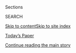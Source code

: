 <div id="app">

<div>

<div class="NYTAppHideMasthead css-1r6wvpq e1suatyy0">

<div class="section css-ui9rw0 e1suatyy2">

<div class="css-eph4ug er09x8g0">

<div class="css-6n7j50">

</div>

<span class="css-1dv1kvn">Sections</span>

<div class="css-10488qs">

<span class="css-1dv1kvn">SEARCH</span>

</div>

[Skip to content](#site-content)[Skip to site
index](#site-index)

</div>

<div class="css-10698na e1huz5gh0">

</div>

</div>

<div id="masthead-bar-one" class="section hasLinks css-15hmgas e1csuq9d3">

<div class="css-uqyvli e1csuq9d0">

</div>

<div class="css-1uqjmks e1csuq9d1">

</div>

<div class="css-9e9ivx">

[](https://myaccount.nytimes.com/auth/login?response_type=cookie&client_id=vi)

</div>

<div class="css-1bvtpon e1csuq9d2">

[Today’s Paper](https://www.nytimes.com/section/todayspaper)

</div>

</div>

</div>

</div>

<div data-aria-hidden="false">

<div id="site-content" data-role="main">

<div id="top-wrapper" class="css-15p45cc eaca97t0" type="top">

<div id="top-slug" class="css-19x0jxb eaca97t1" hidden="">

Advertisement

</div>

[Continue reading the main
story](#after-top)

<div class="ad top-wrapper" style="text-align:center;height:100%;display:block;min-height:90px">

<div id="top" class="place-ad" data-position="top" data-size-key="top">

</div>

</div>

<div id="after-top">

</div>

</div>

<div id="byline" class="section css-15h4p1b e9abtgs0">

<div class="css-1j21atc e1svk9qx1">

<div class="css-nfcc9b e1svk9qx3">

<div class="css-cnx41t">

![Portrait of Jesse
McKinley](https://static01.nyt.com/images/2018/02/20/multimedia/author-jesse-mckinley/author-jesse-mckinley-thumbLarge.jpg)

</div>

<div class="css-vl9dhg e1svk9qx5">

<div class="css-1nrhkj6 e1svk9qx6">

# Jesse McKinley

</div>

## <span></span>

Jesse McKinley is the Times's Albany bureau chief. He was previously the
San Francisco bureau chief, and a theater columnist and Broadway
reporter for the Culture Desk.

</div>

</div>

</div>

<div>

<div id="mid1-wrapper" class="css-1mn4oms eaca97t0" type="rank">

<div id="mid1-slug" class="css-1tag3rd eaca97t1">

Advertisement

</div>

[Continue reading the main
story](#after-mid1)

<div id="mid1" class="ad mid1-wrapper" style="text-align:center;height:100%;display:block">

</div>

<div id="after-mid1">

</div>

</div>

</div>

<div class="css-185go5a e1o5byef0">

<div class="css-15cbhtu">

  - [Latest](#stream-panel)
  - <span class="css-6n7j50">Search</span>
    <div class="control">
    <div class="label-container css-1dv1kvn">
    Search
    </div>
    <div class="css-wm4t3d">
    **<span id="clear-search-input" class="css-1dv1kvn">Clear this text
    input</span>
    </div>
    </div>
    <span class="css-1iovbfw"></span>

<div id="stream-panel" class="section css-8msx5b e1jz0cab1">

<div class="css-13mho3u">

1.  
    
    <div class="css-1cp3ece">
    
    <div class="css-1l4spti">
    
    [](/2020/08/03/nyregion/nyc-congress-carolyn-mahoney-ballots.html)
    
    <div class="css-79elbk">
    
    ![](https://static01.nyt.com/images/2020/08/03/nyregion/03NYVIRUS-MALONEY1/03NYVIRUS-MALONEY1-thumbWide.jpg?quality=75&auto=webp&disable=upscale)
    
    </div>
    
    ## Disputed Ballots Must Be Counted in N.Y. Congressional Race, U.S. Judge Rules
    
    Delays continue in a race that remains undecided six weeks after a
    Democratic primary in which Representative Carolyn B. Maloney faced
    off against a challenger.
    
    <div class="css-1nqbnmb ea5icrr0">
    
    By <span class="css-1n7hynb">Jesse
    McKinley</span>
    
    </div>
    
    </div>
    
    <div class="css-1lc2l26 e1xfvim33">
    
    </div>
    
    </div>

2.  
    
    <div class="css-1cp3ece">
    
    <div class="css-1l4spti">
    
    [](/2020/08/03/nyregion/nyc-mail-ballots-voting.html)
    
    <div class="css-79elbk">
    
    ![](https://static01.nyt.com/images/2020/07/31/nyregion/00nyvoting-02/00nyvoting-02-thumbWide-v2.jpg?quality=75&auto=webp&disable=upscale)
    
    </div>
    
    ## Why the Botched N.Y.C. Primary Has Become the November Nightmare
    
    Nearly six weeks later, two congressional races remain undecided,
    and officials are trading blame over the mishandling of tens of
    thousands of mail-in ballots.
    
    <div class="css-1nqbnmb ea5icrr0">
    
    By <span class="css-1n7hynb">Jesse
    McKinley</span>
    
    </div>
    
    </div>
    
    <div class="css-1lc2l26 e1xfvim33">
    
    </div>
    
    </div>

3.  
    
    <div class="css-1cp3ece">
    
    <div class="css-1l4spti">
    
    [](/2020/07/28/sports/baseball/marlins-outbreak-mlb-coronavirus.html)
    
    <div class="css-79elbk">
    
    ![](https://static01.nyt.com/images/2020/07/28/sports/28mlb-virus1/28mlb-virus1-thumbWide.jpg?quality=75&auto=webp&disable=upscale)
    
    </div>
    
    ## Miami Marlins Outbreak Wreaks Havoc on M.L.B. Schedule
    
    M.L.B. announced that the Marlins would not play games until Monday,
    and the ripple effects altered the plans of five teams and sent a
    sense of unease throughout the league.
    
    <div class="css-1nqbnmb ea5icrr0">
    
    By <span class="css-1n7hynb">Tyler
    Kepner</span>
    
    </div>
    
    </div>
    
    <div class="css-1lc2l26 e1xfvim33">
    
    </div>
    
    </div>

4.  
    
    <div class="css-1cp3ece">
    
    <div class="css-1l4spti">
    
    [](/2020/07/24/nyregion/progressive-primaries-ny-legislature.html)
    
    <div class="css-79elbk">
    
    ![](https://static01.nyt.com/images/2020/07/24/nyregion/24nylegislature1/merlin_173641374_a7bd63aa-d753-4aeb-ba47-26c86a3ef2a7-thumbWide.jpg?quality=75&auto=webp&disable=upscale)
    
    </div>
    
    ## Did New York Just Get the Nation’s Most Liberal Legislature?
    
    Among those toppled by progressive insurgents was a Brooklyn
    assemblyman who was first elected in 1972.
    
    <div class="css-1nqbnmb ea5icrr0">
    
    By <span class="css-1n7hynb">Jesse McKinley <span>and</span> Luis
    Ferré-Sadurní</span>
    
    </div>
    
    </div>
    
    <div class="css-1lc2l26 e1xfvim33">
    
    </div>
    
    </div>

5.  
    
    <div class="css-1cp3ece">
    
    <div class="css-1l4spti">
    
    [](/2020/07/23/nyregion/coronavirus-testing-nyc.html)
    
    <div class="css-79elbk">
    
    ![](https://static01.nyt.com/images/2020/07/22/nyregion/00nyvirus-testing-02/00nyvirus-testing-02-thumbWide.jpg?quality=75&auto=webp&disable=upscale)
    
    </div>
    
    ## Testing Bottlenecks Threaten N.Y.C.’s Ability to Contain Virus
    
    “Honestly, I don’t even really see the point in getting tested,”
    said one New Yorker who has waited nearly two weeks, with still no
    results.
    
    <div class="css-1nqbnmb ea5icrr0">
    
    By <span class="css-1n7hynb">Joseph Goldstein <span>and</span> Jesse
    McKinley</span>
    
    </div>
    
    </div>
    
    <div class="css-1lc2l26 e1xfvim33">
    
    </div>
    
    </div>

6.  
    
    <div class="css-1cp3ece">
    
    <div class="css-1l4spti">
    
    [](/2020/07/23/nyregion/nursing-homes-deaths-cuomo.html)
    
    <div class="css-79elbk">
    
    ![](https://static01.nyt.com/images/2020/07/23/nyregion/23nyvirus-nursinghomes3/23nyvirus-nursinghomes3-thumbWide.jpg?quality=75&auto=webp&disable=upscale)
    
    </div>
    
    ## Blame Spreads for Nursing Home Deaths Even as N.Y. Contains Virus
    
    With more than 6,000 nursing home residents dying of the
    coronavirus, a fight over whether relatives should be allowed to sue
    has erupted in Albany.
    
    <div class="css-1nqbnmb ea5icrr0">
    
    By <span class="css-1n7hynb">Jesse McKinley <span>and</span> Luis
    Ferré-Sadurní</span>
    
    </div>
    
    </div>
    
    <div class="css-1lc2l26 e1xfvim33">
    
    </div>
    
    </div>

7.  
    
    <div class="css-1cp3ece">
    
    <div class="css-1l4spti">
    
    [](/2020/07/20/nyregion/sheldon-silver-sentencing-prison.html)
    
    <div class="css-79elbk">
    
    ![](https://static01.nyt.com/images/2020/07/20/nyregion/20silver01/20silver01-thumbWide.jpg?quality=75&auto=webp&disable=upscale)
    
    </div>
    
    ## Sheldon Silver, Former N.Y. Assembly Speaker, Will Finally Go to Prison
    
    Mr. Silver receives a sentence of 78 months after two trials. He had
    asked for home confinement, arguing that he was vulnerable to the
    coronavirus.
    
    <div class="css-1nqbnmb ea5icrr0">
    
    By <span class="css-1n7hynb">Benjamin Weiser <span>and</span> Jesse
    McKinley</span>
    
    </div>
    
    </div>
    
    <div class="css-1lc2l26 e1xfvim33">
    
    </div>
    
    </div>

8.  
    
    <div class="css-1cp3ece">
    
    <div class="css-1l4spti">
    
    [](/2020/07/17/nyregion/jamaal-bowman-eliot-engel.html)
    
    <div class="css-79elbk">
    
    ![](https://static01.nyt.com/images/2020/06/23/nyregion/00nyprimary-16hfo/merlin_172005066_12e19073-0aad-4bfe-89ac-6d3d38d7a1f4-thumbWide.jpg?quality=75&auto=webp&disable=upscale)
    
    </div>
    
    ## Jamaal Bowman Proves Ocasio-Cortez Was No Fluke
    
    Mr. Bowman beat Representative Eliot Engel, a 16-term incumbent, in
    a race that pitted the Democratic Party’s progressive wing against
    the establishment.
    
    <div class="css-1nqbnmb ea5icrr0">
    
    By <span class="css-1n7hynb">Jesse
    McKinley</span>
    
    </div>
    
    </div>
    
    <div class="css-1lc2l26 e1xfvim33">
    
    </div>
    
    </div>

9.  
    
    <div class="css-1cp3ece">
    
    <div class="css-1l4spti">
    
    [](/2020/07/17/nyregion/election-absentee-ballots-primary.html)
    
    <div class="css-79elbk">
    
    ![](https://static01.nyt.com/images/2020/07/16/nyregion/16nyabsentee/16nyabsentee-thumbWide.jpg?quality=75&auto=webp&disable=upscale)
    
    </div>
    
    ## 3 Weeks After Primary, N.Y. Officials Still Can’t Say Who Won Key Races
    
    Tens of thousands of absentee ballots in New York are still
    uncounted and many races have yet to be called. What will November
    look like?
    
    <div class="css-1nqbnmb ea5icrr0">
    
    By <span class="css-1n7hynb">Jesse McKinley <span>and</span> Luis
    Ferré-Sadurní</span>
    
    </div>
    
    </div>
    
    <div class="css-1lc2l26 e1xfvim33">
    
    </div>
    
    </div>

10. 
    
    <div class="css-1cp3ece">
    
    <div class="css-1l4spti">
    
    [](/2020/07/16/nyregion/aoc-billionaires-tax.html)
    
    <div class="css-79elbk">
    
    ![](https://static01.nyt.com/images/2020/07/16/nyregion/16aoc-billionairetax/16aoc-billionairetax-thumbWide.jpg?quality=75&auto=webp&disable=upscale)
    
    </div>
    
    ## Ocasio-Cortez Pushes Cuomo to Back Billionaires’ Tax
    
    Progressives want the tax to help New Yorkers hurt by the virus, but
    the governor says it could drive high earners out of state and
    damage the tax base.
    
    <div class="css-1nqbnmb ea5icrr0">
    
    By <span class="css-1n7hynb">Jeffery C. Mays <span>and</span> Jesse
    McKinley</span>
    
    </div>
    
    </div>
    
    <div class="css-1lc2l26 e1xfvim33">
    
    </div>
    
    </div>

<div class="css-13mho3u">

<div class="css-1t62hi8">

<div class="css-1stvaey">

Show
More

<div>

<div style="border:0;clip:rect(0 0 0 0);height:1px;margin:-1px;overflow:hidden;white-space:nowrap;padding:0;width:1px;position:absolute" data-role="log" data-aria-live="assertive">

</div>

<div style="border:0;clip:rect(0 0 0 0);height:1px;margin:-1px;overflow:hidden;white-space:nowrap;padding:0;width:1px;position:absolute" data-role="log" data-aria-live="assertive">

</div>

<div style="border:0;clip:rect(0 0 0 0);height:1px;margin:-1px;overflow:hidden;white-space:nowrap;padding:0;width:1px;position:absolute" data-role="log" data-aria-live="polite">

</div>

<div style="border:0;clip:rect(0 0 0 0);height:1px;margin:-1px;overflow:hidden;white-space:nowrap;padding:0;width:1px;position:absolute" data-role="log" data-aria-live="polite">

</div>

</div>

</div>

</div>

</div>

</div>

<div class="css-g6hk37 supplemental">

<div id="mid2-wrapper" class="css-10wkyv7 eaca97t0" type="lede">

<div id="mid2-slug" class="css-1tag3rd eaca97t1">

Advertisement

</div>

[Continue reading the main
story](#after-mid2)

<div id="mid2" class="ad mid2-wrapper" style="text-align:center;height:100%;display:block;min-height:250px">

</div>

<div id="after-mid2">

</div>

</div>

## Follow Elsewhere

<div class="module-body">

  - [**<span data-aria-hidden="true">jessemckinley</span><span class="css-1dv1kvn">twitter
    page for jessemckinley</span>](https://twitter.com/jessemckinley)

</div>

## Feedback? Questions?

<div class="css-hftqp3">

Include your name, the article headline, and your message.

</div>

Email Author

</div>

</div>

</div>

</div>

</div>

</div>

## Site Index

<div>

</div>

## Site Information Navigation

  - [© <span>2020</span> <span>The New York Times
    Company</span>](https://help.nytimes.com/hc/en-us/articles/115014792127-Copyright-notice)

<!-- end list -->

  - [NYTCo](https://www.nytco.com/)
  - [Contact
    Us](https://help.nytimes.com/hc/en-us/articles/115015385887-Contact-Us)
  - [Work with us](https://www.nytco.com/careers/)
  - [Advertise](https://nytmediakit.com/)
  - [T Brand Studio](http://www.tbrandstudio.com/)
  - [Your Ad
    Choices](https://www.nytimes.com/privacy/cookie-policy#how-do-i-manage-trackers)
  - [Privacy](https://www.nytimes.com/privacy)
  - [Terms of
    Service](https://help.nytimes.com/hc/en-us/articles/115014893428-Terms-of-service)
  - [Terms of
    Sale](https://help.nytimes.com/hc/en-us/articles/115014893968-Terms-of-sale)
  - [Site
    Map](https://spiderbites.nytimes.com)
  - [Help](https://help.nytimes.com/hc/en-us)
  - [Subscriptions](https://www.nytimes.com/subscription?campaignId=37WXW)

</div>

</div>
